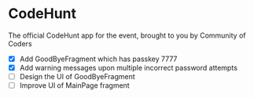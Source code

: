 # CodeHunt
The official CodeHunt app for the event, brought to you by Community of Coders
- [x] Add GoodByeFragment which has passkey 7777
- [x] Add warning messages upon multiple incorrect password attempts
- [ ] Design the UI of GoodByeFragment
- [ ] Improve UI of MainPage fragment

